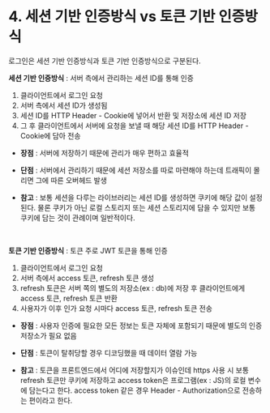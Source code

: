 # 4. 세션 기반 인증방식 vs 토큰 기반 인증방식

로그인은 세션 기반 인증방식과 토큰 기반 인증방식으로 구분된다. 

**세션 기반 인증방식** : 서버 측에서 관리하는 세션 ID를 통해 인증

1. 클라이언트에서 로그인 요청
2. 서버 측에서 세션 ID가 생성됨
3. 세션 ID를 HTTP Header - Cookie에 넣어서 반환 및 저장소에 세션 ID 저장
4. 그 후 클라이언트에서 서버에 요청을 보낼 때 해당 세션 ID를 HTTP Header - Cookie에 담아 전송  

* **장점** : 서버에 저장하기 때문에 관리가 매우 편하고 효율적

* **단점** : 서버에서 관리하기 때문에 세션 저장소를 따로 마련해야 하는데 트래픽이 몰리면 그에 따른 오버헤드 발생

* **참고** : 보통 세션을 다루는 라이브러리는 세션 ID를 생성하면 쿠키에 해당 값이 설정된다. 물론 쿠키가 아닌 로컬 스토리지 또는 세션 스토리지에 담을 수 있지만 보통 쿠키에 담는 것이 관례이며 일반적이다. 

</br>

**토큰 기반 인증방식** : 토큰 주로 JWT 토큰을 통해 인증

1. 클라이언트에서 로그인 요청
2. 서버 측에서 access 토큰, refresh 토큰 생성
3. refresh 토큰은 서버 쪽의 별도의 저장소(ex : db)에 저장 후 클라이언트에게 access 토큰, refresh 토큰 반환
3. 사용자가 이후 인가 요청 시마다 access 토큰, refresh 토큰 전송


* **장점** : 사용자 인증에 필요한 모든 정보는 토큰 자체에 포함되기 때문에 별도의 인증 저장소가 필요 없음

* **단점** : 토큰이 탈취당할 경우 디코딩했을 때 데이터 열람 가능

* **참고** : 토큰을 프론트엔드에서 어디에 저장할지가 이슈인데 https 사용 시 보통 refresh 토큰만 쿠키에 저장하고 access token은 프로그램(ex : JS)의 로컬 변수에 담는다고 한다. access token 같은 경우 Header - Authorization으로 전송하는 편이라고 한다.
</br>
